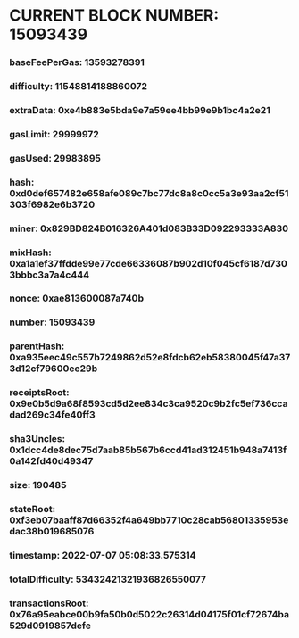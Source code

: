 # CURRENT BLOCK NUMBER: 15093439

### baseFeePerGas: 13593278391
### difficulty: 11548814188860072
### extraData: 0xe4b883e5bda9e7a59ee4bb99e9b1bc4a2e21
### gasLimit: 29999972
### gasUsed: 29983895
### hash: 0xd0def657482e658afe089c7bc77dc8a8c0cc5a3e93aa2cf51303f6982e6b3720
### miner: 0x829BD824B016326A401d083B33D092293333A830
### mixHash: 0xa1a1ef37ffdde99e77cde66336087b902d10f045cf6187d7303bbbc3a7a4c444
### nonce: 0xae813600087a740b
### number: 15093439
### parentHash: 0xa935eec49c557b7249862d52e8fdcb62eb58380045f47a373d12cf79600ee29b
### receiptsRoot: 0x9e0b5d9a68f8593cd5d2ee834c3ca9520c9b2fc5ef736ccadad269c34fe40ff3
### sha3Uncles: 0x1dcc4de8dec75d7aab85b567b6ccd41ad312451b948a7413f0a142fd40d49347
### size: 190485
### stateRoot: 0xf3eb07baaff87d66352f4a649bb7710c28cab56801335953edac38b019685076
### timestamp: 2022-07-07 05:08:33.575314
### totalDifficulty: 53432421321936826550077
### transactionsRoot: 0x76a95eabce00b9fa50b0d5022c26314d04175f01cf72674ba529d0919857defe
